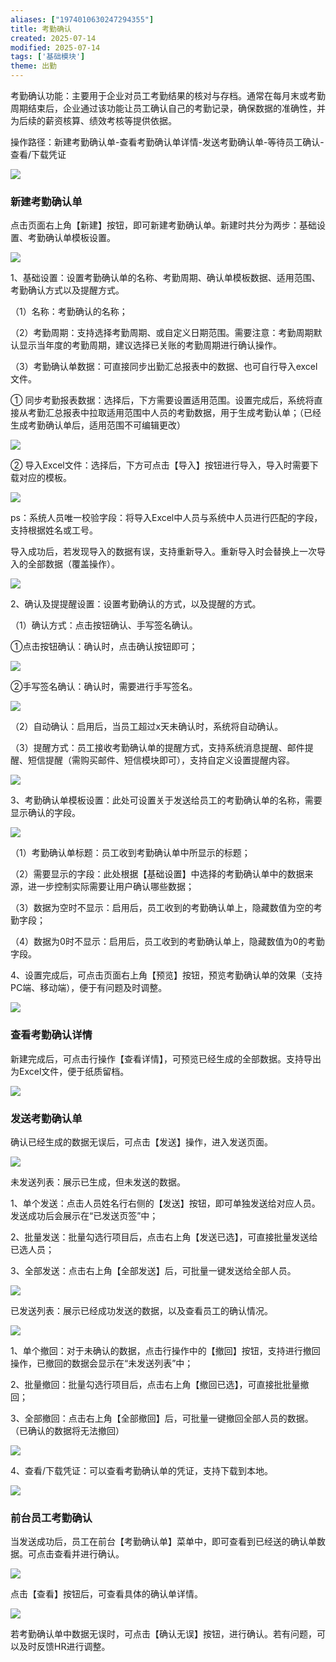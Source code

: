 ```yaml
---
aliases: ["1974010630247294355"]
title: 考勤确认
created: 2025-07-14
modified: 2025-07-14
tags: ['基础模块']
theme: 出勤
---
```


考勤确认功能：主要用于企业对员工考勤结果的核对与存档。通常在每月末或考勤周期结束后，企业通过该功能让员工确认自己的考勤记录，确保数据的准确性，并为后续的薪资核算、绩效考核等提供依据。

操作路径：新建考勤确认单-查看考勤确认单详情-发送考勤确认单-等待员工确认-查看/下载凭证

![](https://myhelpdoc.oss-cn-heyuan.aliyuncs.com/mdimages/dcc461d06efdf2c801015b9448e51559.jpg)

### 新建考勤确认单

点击页面右上角【新建】按钮，即可新建考勤确认单。新建时共分为两步：基础设置、考勤确认单模板设置。

![](https://myhelpdoc.oss-cn-heyuan.aliyuncs.com/mdimages/373781d6d8629470259926be6e013abe.jpg)

1、基础设置：设置考勤确认单的名称、考勤周期、确认单模板数据、适用范围、考勤确认方式以及提醒方式。

（1）名称：考勤确认的名称；

（2）考勤周期：支持选择考勤周期、或自定义日期范围。需要注意：考勤周期默认显示当年度的考勤周期，建议选择已关账的考勤周期进行确认操作。

（3）考勤确认单数据：可直接同步出勤汇总报表中的数据、也可自行导入excel文件。

① 同步考勤报表数据：选择后，下方需要设置适用范围。设置完成后，系统将直接从考勤汇总报表中拉取适用范围中人员的考勤数据，用于生成考勤认单；（已经生成考勤确认单后，适用范围不可编辑更改）

![](https://myhelpdoc.oss-cn-heyuan.aliyuncs.com/mdimages/3852c3c810beca8539cd452d0a26402c.jpg)

② 导入Excel文件：选择后，下方可点击【导入】按钮进行导入，导入时需要下载对应的模板。

![](https://myhelpdoc.oss-cn-heyuan.aliyuncs.com/mdimages/31a43c54937706237485bac2942a4627.jpg)

ps：系统人员唯一校验字段：将导入Excel中人员与系统中人员进行匹配的字段，支持根据姓名或工号。

导入成功后，若发现导入的数据有误，支持重新导入。重新导入时会替换上一次导入的全部数据（覆盖操作）。

![](https://myhelpdoc.oss-cn-heyuan.aliyuncs.com/mdimages/874ce32f32a42cad2401a6be3eb529d2.jpg)

2、确认及提提醒设置：设置考勤确认的方式，以及提醒的方式。

（1）确认方式：点击按钮确认、手写签名确认。

①点击按钮确认：确认时，点击确认按钮即可；

![](https://myhelpdoc.oss-cn-heyuan.aliyuncs.com/mdimages/666070d4ec8bc8a967a513751cd5e257.jpg)

②手写签名确认：确认时，需要进行手写签名。

![](https://myhelpdoc.oss-cn-heyuan.aliyuncs.com/mdimages/f18a65534338d54598209705e2e2e99a.jpg)

（2）自动确认：启用后，当员工超过x天未确认时，系统将自动确认。

（3）提醒方式：员工接收考勤确认单的提醒方式，支持系统消息提醒、邮件提醒、短信提醒（需购买邮件、短信模块即可），支持自定义设置提醒内容。

![](https://myhelpdoc.oss-cn-heyuan.aliyuncs.com/mdimages/922a50ec9cc876d08c4c1d02d423c819.jpg)

3、考勤确认单模板设置：此处可设置关于发送给员工的考勤确认单的名称，需要显示确认的字段。

![](https://myhelpdoc.oss-cn-heyuan.aliyuncs.com/mdimages/5eb8670022a28812614e5d533796db63.jpg)

（1）考勤确认单标题：员工收到考勤确认单中所显示的标题；

（2）需要显示的字段：此处根据【基础设置】中选择的考勤确认单中的数据来源，进一步控制实际需要让用户确认哪些数据；

（3）数据为空时不显示：启用后，员工收到的考勤确认单上，隐藏数值为空的考勤字段；

（4）数据为0时不显示：启用后，员工收到的考勤确认单上，隐藏数值为0的考勤字段。

4、设置完成后，可点击页面右上角【预览】按钮，预览考勤确认单的效果（支持PC端、移动端），便于有问题及时调整。

![](https://myhelpdoc.oss-cn-heyuan.aliyuncs.com/mdimages/2f8a4d15107c9e7beb548944b1fc6013.jpg)

### 查看考勤确认详情

新建完成后，可点击行操作【查看详情】，可预览已经生成的全部数据。支持导出为Excel文件，便于纸质留档。

![](https://myhelpdoc.oss-cn-heyuan.aliyuncs.com/mdimages/87b9308c842d031bbe43c7406d936eb0.jpg)

### 发送考勤确认单

确认已经生成的数据无误后，可点击【发送】操作，进入发送页面。

![](https://myhelpdoc.oss-cn-heyuan.aliyuncs.com/mdimages/2372e4a8e3a66f5f05866e523c171e6f.jpg)

未发送列表：展示已生成，但未发送的数据。

1、单个发送：点击人员姓名行右侧的【发送】按钮，即可单独发送给对应人员。发送成功后会展示在“已发送页签”中；

2、批量发送：批量勾选行项目后，点击右上角【发送已选】，可直接批量发送给已选人员；

3、全部发送：点击右上角【全部发送】后，可批量一键发送给全部人员。

![](https://myhelpdoc.oss-cn-heyuan.aliyuncs.com/mdimages/cd10c5b1dea7c4ef2056aee4a8889193.jpg)

已发送列表：展示已经成功发送的数据，以及查看员工的确认情况。

![](https://myhelpdoc.oss-cn-heyuan.aliyuncs.com/mdimages/ede519083f05c5888335fd8f17b88567.jpg)

1、单个撤回：对于未确认的数据，点击行操作中的【撤回】按钮，支持进行撤回操作，已撤回的数据会显示在“未发送列表”中；

2、批量撤回：批量勾选行项目后，点击右上角【撤回已选】，可直接批批量撤回；

3、全部撤回：点击右上角【全部撤回】后，可批量一键撤回全部人员的数据。（已确认的数据将无法撤回）

![](https://myhelpdoc.oss-cn-heyuan.aliyuncs.com/mdimages/db4a6fd0e5905e85ac612a50c2eff89f.jpg)

4、查看/下载凭证：可以查看考勤确认单的凭证，支持下载到本地。

![](https://myhelpdoc.oss-cn-heyuan.aliyuncs.com/mdimages/ae2387164ea6b1c4a69413d7627163e2.jpg)

### 前台员工考勤确认

当发送成功后，员工在前台【考勤确认单】菜单中，即可查看到已经送的确认单数据。可点击查看并进行确认。

![](https://myhelpdoc.oss-cn-heyuan.aliyuncs.com/mdimages/45ed2d57c2c76fa290096eda652d54e7.jpg)

点击【查看】按钮后，可查看具体的确认单详情。

![](https://myhelpdoc.oss-cn-heyuan.aliyuncs.com/mdimages/e8beccced0b13430f31d896d3c158d6b.jpg)

若考勤确认单中数据无误时，可点击【确认无误】按钮，进行确认。若有问题，可以及时反馈HR进行调整。

